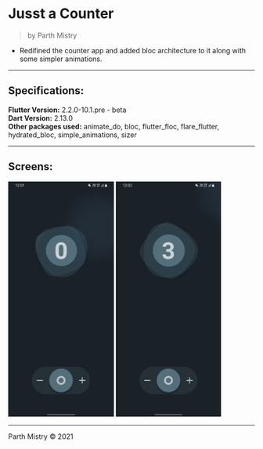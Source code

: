 # Jusst a Counter
> by Parth Mistry

* Redifined the counter app and added bloc architecture to it along with some simpler animations.

---

## Specifications:  
**Flutter Version:** 2.2.0-10.1.pre - beta  
**Dart Version:** 2.13.0  
**Other packages used:** animate_do, bloc, flutter_floc, flare_flutter, hydrated_bloc, simple_animations, sizer

---
## Screens:
<div>
 <img height=480px src="Screenshot_20210510-120151.jpg" alt=""  /> 
 
 <img height=480px src="Screenshot_20210510-120203.jpg" alt=""  /> 
</div>

---
Parth Mistry © 2021